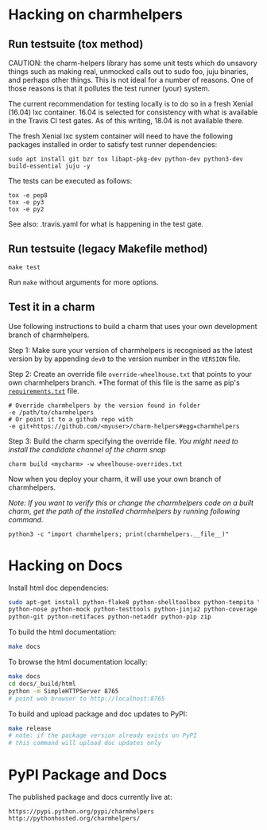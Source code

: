 # Hacking on charmhelpers

## Run testsuite (tox method)

CAUTION:  the charm-helpers library has some unit tests which do unsavory things
such as making real, unmocked calls out to sudo foo, juju binaries, and perhaps
other things.  This is not ideal for a number of reasons.  One of those reasons
is that it pollutes the test runner (your) system.

The current recommendation for testing locally is to do so in a fresh Xenial
(16.04) lxc container.  16.04 is selected for consistency with what is available
in the Travis CI test gates.  As of this writing, 18.04 is not available there.

The fresh Xenial lxc system container will need to have the following packages
installed in order to satisfy test runner dependencies:

    sudo apt install git bzr tox libapt-pkg-dev python-dev python3-dev build-essential juju -y

The tests can be executed as follows:

    tox -e pep8
    tox -e py3
    tox -e py2

See also:  .travis.yaml for what is happening in the test gate.

## Run testsuite (legacy Makefile method)

    make test

Run `make` without arguments for more options.

## Test it in a charm

Use following instructions to build a charm that uses your own development branch of
charmhelpers.

Step 1: Make sure your version of charmhelpers is recognised as the latest version by
by appending `dev0` to the version number in the `VERSION` file.

Step 2: Create an override file `override-wheelhouse.txt` that points to your own
charmhelpers branch. *The format of this file is the same as pip's
[`requirements.txt`](https://pip.pypa.io/en/stable/reference/pip_install/#requirements-file-format)
file.

    # Override charmhelpers by the version found in folder
    -e /path/to/charmhelpers
    # Or point it to a github repo with
    -e git+https://github.com/<myuser>/charm-helpers#egg=charmhelpers

Step 3: Build the charm specifying the override file. *You might need to install the
candidate channel of the charm snap*

    charm build <mycharm> -w wheelhouse-overrides.txt

Now when you deploy your charm, it will use your own branch of charmhelpers.

*Note: If you want to verify this or change the charmhelpers code on a built
charm, get the path of the installed charmhelpers by running following command.*

    python3 -c "import charmhelpers; print(charmhelpers.__file__)"


# Hacking on Docs

Install html doc dependencies:

```bash
sudo apt-get install python-flake8 python-shelltoolbox python-tempita \
python-nose python-mock python-testtools python-jinja2 python-coverage \
python-git python-netifaces python-netaddr python-pip zip
```

To build the html documentation:

```bash
make docs
```

To browse the html documentation locally:

```bash
make docs
cd docs/_build/html
python -m SimpleHTTPServer 8765
# point web browser to http://localhost:8765
```

To build and upload package and doc updates to PyPI:

```bash
make release
# note: if the package version already exists on PyPI
# this command will upload doc updates only
```

# PyPI Package and Docs

The published package and docs currently live at:

    https://pypi.python.org/pypi/charmhelpers
    http://pythonhosted.org/charmhelpers/
